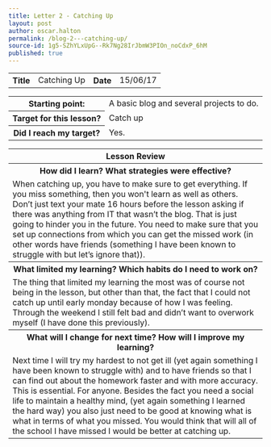 ```yaml
---
title: Letter 2 - Catching Up
layout: post
author: oscar.halton
permalink: /blog-2---catching-up/
source-id: 1g5-SZhYLxUpG--Rk7Ng28IrJbmW3PIOn_noCdxP_6hM
published: true
---
```

<table>
  <tr>
    <th>Title</th>
    <td>Catching Up</td>
    <th>Date</th>
    <td>15/06/17</td>
  </tr>
</table>


<table>
  <tr>
    <th>Starting point:</th>
    <td>A basic blog and several projects to do.</td>
  </tr>
  <tr>
    <th>Target for this lesson?</th>
    <td>Catch up</td>
  </tr>
  <tr>
    <th>Did I reach my target? </th>
    <td> Yes.</td>
  </tr>
</table>


<table>
  <tr>
    <th>Lesson Review</th>
  </tr>
  <tr>
    <th>How did I learn? What strategies were effective? </th>
  </tr>
  <tr>
    <td>When catching up, you have to make sure to get everything. If you miss something, then you won't learn as well as others. Don’t just text your mate 16 hours before the lesson asking if there was anything from IT that wasn’t the blog. That is just going to hinder you in the future. You need to make sure that you set up connections from which you can get the missed work (in other words have friends (something I have been known to struggle with but let’s ignore that)).</td>
  </tr>
  <tr>
    <th>What limited my learning? Which habits do I need to work on? </th>
  </tr>
  <tr>
    <td>The thing that limited my learning the most was of course not being in the lesson, but other than that, the fact that I could not catch up until early monday because of how I was feeling. Through the weekend I still felt bad and didn’t want to overwork myself (I have done this previously).</td>
  </tr>
  <tr>
    <th>What will I change for next time? How will I improve my learning?</th>
  </tr>
  <tr>
    <td>Next time I will try my hardest to not get ill (yet again something I have been known to struggle with) and to have friends so that I can find out about the homework faster and with more accuracy. This is essential. For anyone. Besides the fact you need a social life to maintain a healthy mind, (yet again something I learned the hard way) you also just need to be good at knowing what is what in terms of what you missed. You would think that will all of the school I have missed I would be better at catching up.</td>
  </tr>
</table>


